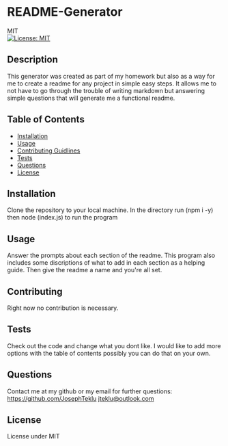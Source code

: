 # README-Generator
  MIT<br>[![License: MIT](https://img.shields.io/badge/License-MIT-yellow.svg)](https://opensource.org/licenses/MIT)
## Description 
  This generator was created as part of my homework but also as a way for me to create a readme for any project in simple easy steps. It allows me to not have to go through the trouble of writing markdown but answering simple questions that will generate me a functional readme.
## Table of Contents
  - [Installation](#installation)
 - [Usage](#usage) 
 - [Contributing Guidlines](#contributing) 
 - [Tests](#tests) 
 - [Questions](#questions) 
 - [License](#license)
## Installation 
  Clone the repository to your local machine. In the directory run (npm i -y) then node (index.js) to run the program
## Usage 
  Answer the prompts about each section of the readme. This program also includes some discriptions of what to add in each section as a helping guide. Then give the readme a name and you're all set.
## Contributing 
  Right now no contribution is necessary.
## Tests 
  Check out the code and change what you dont like. I would like to add more options with the table of contents possibly you can do that on your own.
## Questions
  Contact me at my github or my email for further questions: https://github.com/JosephTeklu jteklu@outlook.com
## License
   License under MIT
  